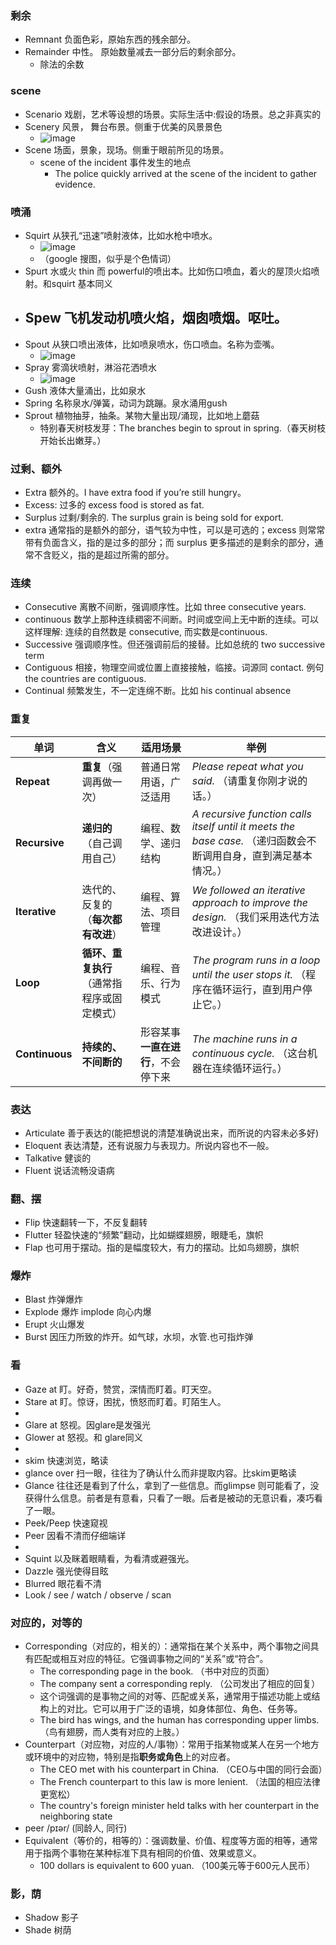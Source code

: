 ### 剩余
- Remnant 负面色彩，原始东西的残余部分。
- Remainder 中性。 原始数量减去一部分后的剩余部分。
  - 除法的余数

### scene
- Scenario 戏剧，艺术等设想的场景。实际生活中:假设的场景。总之非真实的
- Scenery 风景， 舞台布景。侧重于优美的风景景色
  - ![image](https://github.com/user-attachments/assets/0dce3ec1-9f41-4ae7-be80-693b9554a21e)
- Scene 场面，景象，现场。侧重于眼前所见的场景。
  - scene of the incident 事件发生的地点
    - The police quickly arrived at the scene of the incident to gather evidence.

### 喷涌
- Squirt 从狭孔“迅速”喷射液体，比如水枪中喷水。
  - ![image](https://github.com/user-attachments/assets/073ec819-c9e5-4886-9479-1d218c713404)
  - （google 搜图，似乎是个色情词）
- Spurt 水或火 thin 而 powerful的喷出本。比如伤口喷血，着火的屋顶火焰喷射。和squirt 基本同义
- Spew  飞机发动机喷火焰，烟囱喷烟。呕吐。
  - 
- Spout 从狭口喷出液体，比如喷泉喷水，伤口喷血。名称为壶嘴。
  - ![image](https://github.com/user-attachments/assets/91076069-dc0b-47bb-b29e-0d5d4a43a6fc)
- Spray 雾滴状喷射，淋浴花洒喷水
  - ![image](https://github.com/user-attachments/assets/8ca95a57-7138-4a1e-98ed-fd8e66cd12bd)
- Gush 液体大量涌出，比如泉水
- Spring 名称泉水/弹簧，动词为跳蹦。泉水涌用gush
- Sprout 植物抽芽，抽条。某物大量出现/涌现，比如地上蘑菇
  - 特别春天树枝发芽：The branches begin to sprout in spring.（春天树枝开始长出嫩芽。）

### 过剩、额外
- Extra 额外的。I have extra food if you’re still hungry。
- Excess: 过多的 excess food is stored as fat. 
- Surplus 过剩/剩余的. The surplus grain is being sold for export. 
- extra 通常指的是额外的部分，语气较为中性，可以是可选的；excess 则常常带有负面含义，指的是过多的部分；而 surplus 更多描述的是剩余的部分，通常不含贬义，指的是超过所需的部分。

### 连续
- Consecutive 离散不间断，强调顺序性。比如 three consecutive years.
- continuous 数学上那种连续稠密不间断。时间或空间上无中断的连续。可以这样理解: 连续的自然数是 consecutive, 而实数是continuous.
- Successive 强调顺序性。但还强调前后的接替。比如总统的 two successive term
- Contiguous 相接，物理空间或位置上直接接触，临接。词源同 contact. 例句 the countries are contiguous.
- Continual 频繁发生，不一定连绵不断。比如 his continual absence

### 重复

| **单词**  | **含义** | **适用场景** | **举例** |
|-----------|---------|------------|--------|
| **Repeat** | **重复**（强调再做一次） | 普通日常用语，广泛适用 | *Please repeat what you said.* （请重复你刚才说的话。） |
| **Recursive** | **递归的**（自己调用自己） | 编程、数学、递归结构 | *A recursive function calls itself until it meets the base case.* （递归函数会不断调用自身，直到满足基本情况。） |
| **Iterative** | 迭代的、反复的（**每次都有改进**） | 编程、算法、项目管理 | *We followed an iterative approach to improve the design.* （我们采用迭代方法改进设计。） |
| **Loop** | **循环、重复执行**（通常指程序或固定模式） | 编程、音乐、行为模式 | *The program runs in a loop until the user stops it.* （程序在循环运行，直到用户停止它。） |
| **Continuous** | **持续的、不间断的** | 形容某事**一直在进行**，不会停下来 | *The machine runs in a continuous cycle.* （这台机器在连续循环运行。） |

### 表达
- Articulate 善于表达的(能把想说的清楚准确说出来，而所说的内容未必多好)
- Eloquent 表达清楚，还有说服力与表现力。所说内容也不一般。
- Talkative 健谈的
- Fluent 说话流畅没语病

### 翻、摆
- Flip 快速翻转一下，不反复翻转
- Flutter 轻盈快速的“频繁”翻动，比如蝴蝶翅膀，眼睫毛，旗帜
- Flap 也可用于摆动。指的是幅度较大，有力的摆动。比如鸟翅膀，旗帜

### 爆炸
- Blast 炸弹爆炸
- Explode 爆炸 implode 向心内爆
- Erupt 火山爆发
- Burst 因压力所致的炸开。如气球，水坝，水管.也可指炸弹

###  看
- Gaze at 盯。好奇，赞赏，深情而盯着。盯天空。
- Stare at 盯。惊讶，困扰，愤怒而盯着。盯陌生人。
- 
- Glare at 怒视。因glare是发强光
- Glower at 怒视。和 glare同义
- 
- skim 快速浏览，略读
- glance over 扫一眼，往往为了确认什么而非提取内容。比skim更略读
- Glance 往往还是看到了什么，拿到了一些信息。而glimpse 则可能看了，没获得什么信息。前者是有意看，只看了一眼。后者是被动的无意识看，凑巧看了一眼。
- Peek/Peep 快速窥视
- Peer 因看不清而仔细端详
- 
- Squint 以及眯着眼睛看，为看清或避强光。
- Dazzle 强光使得目眩
- Blurred 眼花看不清
- Look / see / watch / observe / scan 

### 对应的，对等的

- Corresponding（对应的，相关的）：通常指在某个关系中，两个事物之间具有匹配或相互对应的特征。它强调事物之间的“关系”或“符合”。 
  - The corresponding page in the book. （书中对应的页面）
  - The company sent a corresponding reply. （公司发出了相应的回复）
  - 这个词强调的是事物之间的对等、匹配或关系，通常用于描述功能上或结构上的对比。它可以用于广泛的语境，如身体部位、角色、任务等。 
  - The bird has wings, and the human has corresponding upper limbs.（鸟有翅膀，而人类有对应的上肢。） 
- Counterpart（对应物，对应的人/事物）：常用于指某物或某人在另一个地方或环境中的对应物，特别是指**职务或角色**上的对应者。 
  - The CEO met with his counterpart in China. （CEO与中国的同行会面）
  - The French counterpart to this law is more lenient. （法国的相应法律更宽松）
  - The country's foreign minister held talks with her counterpart in the neighboring state 
- peer /pɪər/ (同龄人, 同行)  
- Equivalent（等价的，相等的）：强调数量、价值、程度等方面的相等，通常用于指两个事物在某种标准下具有相同的价值、效果或意义。 
  - 100 dollars is equivalent to 600 yuan. （100美元等于600元人民币）

### 影，荫
- Shadow 影子
- Shade 树荫

